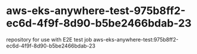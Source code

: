 # aws-eks-anywhere-test-975b8ff2-ec6d-4f9f-8d90-b5be2466bdab-23
repository for use with E2E test job aws-eks-anywhere-test:975b8ff2-ec6d-4f9f-8d90-b5be2466bdab-23
